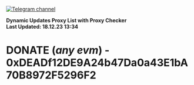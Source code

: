 [![Telegram channel](https://img.shields.io/endpoint?url=https://runkit.io/damiankrawczyk/telegram-badge/branches/master?url=https://t.me/n4z4v0d)](https://t.me/n4z4v0d) 

**Dynamic Updates Proxy List with Proxy Checker**  
**Last Updated: 18.12.23 13:34**

# DONATE (_any evm_) - 0xDEADf12DE9A24b47Da0a43E1bA70B8972F5296F2
